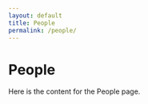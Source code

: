 ```yaml
---
layout: default
title: People
permalink: /people/
---
```


# People

Here is the content for the People page.
